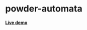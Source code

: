 # powder-automata

<a href="https://htmlpreview.github.io/?https://github.com/GrzegorzKaczan/powder-automata/blob/main/powder.html"><strong>Live demo</strong></a>